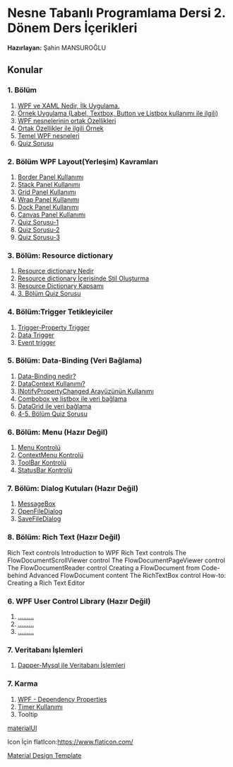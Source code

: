 # Nesne Tabanlı Programlama Dersi 2. Dönem Ders İçerikleri
**Hazırlayan:** Şahin MANSUROĞLU
## Konular ##
### 1. Bölüm ###
1. [WPF ve XAML Nedir, İlk Uygulama.](https://github.com/sahinmansuroglu/NtpDersiDonem2/blob/main/1_Ders.md) 
2. [Örnek Uygulama (Label, Textbox, Button ve Listbox kullanımı ile ilgili)](https://github.com/sahinmansuroglu/NtpDersiDonem2/blob/main/2_Ders.md)  
3. [WPF nesnelerinin ortak Özellikleri](https://github.com/sahinmansuroglu/NtpDersiDonem2/blob/main/3_Ders.md) 
4. [Ortak Özellikler ile ilgili Örnek](https://github.com/sahinmansuroglu/NtpDersiDonem2/blob/main/4_Ders.md) 
5. [Temel WPF nesneleri](https://github.com/sahinmansuroglu/NtpDersiDonem2/blob/main/5_Ders.md) 
6. [Quiz Sorusu](https://github.com/sahinmansuroglu/NtpDersiDonem2/blob/main/1_Bolum_Quiz.md) 

### 2. Bölüm WPF Layout(Yerleşim) Kavramları ###
1. [Border Panel Kullanımı](https://github.com/sahinmansuroglu/NtpDersiDonem2/blob/main/borderKullanimi.md)
2. [Stack Panel Kullanımı](https://github.com/sahinmansuroglu/NtpDersiDonem2/blob/main/StackPanel.md)
3. [Grid Panel Kullanımı](https://github.com/sahinmansuroglu/NtpDersiDonem2/blob/main/GridPanel.md)
4. [Wrap Panel Kullanımı](https://github.com/sahinmansuroglu/NtpDersiDonem2/blob/main/WrapPanel.md)
5. [Dock Panel Kullanımı](https://github.com/sahinmansuroglu/NtpDersiDonem2/blob/main/DockPanel.md)
6. [Canvas Panel Kullanımı](https://github.com/sahinmansuroglu/NtpDersiDonem2/blob/main/CanvasPanel.md)
7. [Quiz Sorusu-1](https://github.com/sahinmansuroglu/NtpDersiDonem2/blob/main/2_Bolum_Quiz.md) 
7. [Quiz Sorusu-2](https://github.com/sahinmansuroglu/NtpDersiDonem2/blob/main/2_Bolum_Quiz_2.md) 
8. [Quiz Sorusu-3](https://github.com/sahinmansuroglu/NtpDersiDonem2/blob/main/2_Bolum_Quiz_3.md) 

### 3. Bölüm: Resource dictionary ###
1. [Resource dictionary Nedir](https://github.com/sahinmansuroglu/NtpDersiDonem2/blob/main/Resourcedictionary1.md) 
2. [Resource dictionary İçerisinde Stil Oluşturma](https://github.com/sahinmansuroglu/NtpDersiDonem2/blob/main/resourceStyle.md)  
3. [Resource Dictionary Kapsamı](https://github.com/sahinmansuroglu/NtpDersiDonem2/blob/main/uygulamaResource.md) 
4. [3. Bölüm Quiz Sorusu](https://github.com/sahinmansuroglu/NtpDersiDonem2/blob/main/3_Bolum_Quiz.md) 


### 4. Bölüm:Trigger Tetikleyiciler ###
1. [Trigger-Property Trigger](https://github.com/sahinmansuroglu/NtpDersiDonem2/blob/main/trigger.md) 
2. [Data Trigger](https://github.com/sahinmansuroglu/NtpDersiDonem2/blob/main/datatrigger.md) 
3. [Event trigger](https://github.com/sahinmansuroglu/NtpDersiDonem2/blob/main/eventtrigger.md)  

### 5. Bölüm:  Data-Binding (Veri Bağlama) ###
1. [Data-Binding nedir?](https://github.com/sahinmansuroglu/NtpDersiDonem2/blob/main/databinding1.md) 
2. [DataContext Kullanımı?](https://github.com/sahinmansuroglu/NtpDersiDonem2/blob/main/databinding2.md) 
3. [INotifyPropertyChanged Arayüzünün Kullanımı ](https://github.com/sahinmansuroglu/NtpDersiDonem2/blob/main/databinding3.md) 
4. [Combobox ve listbox ile veri bağlama](https://github.com/sahinmansuroglu/NtpDersiDonem2/blob/main/comboBaglama.md) 
5. [DataGrid ile veri bağlama](https://github.com/sahinmansuroglu/NtpDersiDonem2/blob/main/datagrid.md) 
6. [4-5. Bölüm Quiz Sorusu](https://github.com/sahinmansuroglu/NtpDersiDonem2/blob/main/4_5_Bolum_Quiz.md) 

### 6. Bölüm:  Menu (Hazır Değil)  ###
1. [Menu Kontrolü ](https://github.com/sahinmansuroglu/NtpDersiDonem2/blob/main/menu1.md) 
1. [ContextMenu Kontrolü](https://github.com/sahinmansuroglu/NtpDersiDonem2/blob/main/menu2.md) 
1. [ToolBar Kontrolü](https://github.com/sahinmansuroglu/NtpDersiDonem2/blob/main/menu3.md) 
1. [StatusBar Kontrolü](https://github.com/sahinmansuroglu/NtpDersiDonem2/blob/main/menu4.md) 


### 7. Bölüm:  Dialog Kutuları  (Hazır Değil) ###
1. [MessageBox](https://github.com/sahinmansuroglu/NtpDersiDonem2/blob/main/dialog1.md) 
2. [OpenFileDialog](https://github.com/sahinmansuroglu/NtpDersiDonem2/blob/main/dialog2.md) 
3. [SaveFileDialog](https://github.com/sahinmansuroglu/NtpDersiDonem2/blob/main/dialog3.md) 





### 8. Bölüm:  Rich Text (Hazır Değil)  ###
Rich Text controls
Introduction to WPF Rich Text controls
The FlowDocumentScrollViewer control
The FlowDocumentPageViewer control
The FlowDocumentReader control
Creating a FlowDocument from Code-behind
Advanced FlowDocument content
The RichTextBox control
How-to: Creating a Rich Text Editor


### 6.  WPF User Control Library   (Hazır Değil) ###
1. [.........]() 
2. [.........]() 
3. [.........]() 



### 7. Veritabanı İşlemleri ###
1. [Dapper-Mysql ile Veritabanı İşlemleri](https://github.com/sahinmansuroglu/NtpDersiDonem2/blob/main/dapperMysqlTemel.md) 



### 7.  Karma ###

1. [WPF - Dependency Properties](https://github.com/sahinmansuroglu/NtpDersiDonem2/blob/main/DependencyProperties.md) 
2. [Timer Kullanımı](https://github.com/sahinmansuroglu/NtpDersiDonem2/blob/main/timer.md) 
3. Tooltip

[materialUI](https://www.youtube.com/watch?v=qSP8v8Gi3XU)

Icon İçin flatIcon:https://www.flaticon.com/

[Material Design Template](https://github.com/sahinmansuroglu/NtpDersiDonem2/files/8259443/WpfApp13.zip)
